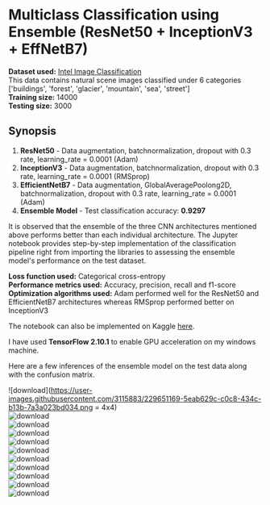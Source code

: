 # Multiclass Classification using Ensemble (ResNet50 + InceptionV3 + EffNetB7)

<b>Dataset used:</b> [Intel Image Classification](https://www.kaggle.com/datasets/puneet6060/intel-image-classification) </br>
This data contains natural scene images classified under 6 categories ['buildings', 'forest', 'glacier', 'mountain', 'sea', 'street'] </br>
<b>Training size:</b> 14000 </br>
<b>Testing size:</b> 3000 </br>

## Synopsis
1. <b>ResNet50</b> - Data augmentation, batchnormalization, dropout with 0.3 rate, learning_rate = 0.0001 (Adam)
2. <b>InceptionV3</b> - Data augmentation, batchnormalization, dropout with 0.3 rate, learning_rate = 0.0001 (RMSprop)
3. <b>EfficientNetB7</b> - Data augmentation, GlobalAveragePoolong2D, batchnormalization, dropout with 0.3 rate, learning_rate = 0.0001 (Adam)
4. <b>Ensemble Model</b> - Test classification accuracy: <b>0.9297</b></br>

It is observed that the ensemble of the three CNN architectures mentioned above performs better than each individual architecture. The Jupyter notebook provides step-by-step implementation of the classification pipeline right from importing the libraries to assessing the ensemble model's performance on the test dataset.</br>

<b>Loss function used:</b> Categorical cross-entropy</br>
<b>Performance metrics used:</b> Accuracy, precision, recall and f1-score</br>
<b>Optimization algorithms used:</b> Adam performed well for the ResNet50 and EfficientNetB7 architectures whereas RMSprop performed better on InceptionV3</br>

The notebook can also be implemented on Kaggle [here](https://www.kaggle.com/code/adityavipradas/ensemble-93-acc-resnet50-inceptionv3-effnetb7).</br>

I have used <b>TensorFlow 2.10.1</b> to enable GPU acceleration on my windows machine.</br>

Here are a few inferences of the ensemble model on the test data along with the confusion matrix.</br>

![download](https://user-images.githubusercontent.com/3115883/229651169-5eab629c-c0c8-434c-b13b-7a3a023bd034.png = 4x4)</br>
![download](https://user-images.githubusercontent.com/3115883/229651013-b1b58152-88c0-453c-874d-d52342c0f3d5.png)</br>
![download](https://user-images.githubusercontent.com/3115883/229651058-8c7a9daf-f4e1-4029-9687-d2170500f505.png)</br>
![download](https://user-images.githubusercontent.com/3115883/229651075-d8c1ffca-abac-49a8-9c2f-c29038d93535.png)</br>
![download](https://user-images.githubusercontent.com/3115883/229651082-aac0237a-185c-4d6b-b47a-63915e8730d8.png)</br>
![download](https://user-images.githubusercontent.com/3115883/229651088-45cd627f-5a6a-4d7b-9f24-c535af79dfcd.png)</br>
![download](https://user-images.githubusercontent.com/3115883/229651099-faf9dbdf-7e2d-4aea-949c-f307a965403e.png)</br>
![download](https://user-images.githubusercontent.com/3115883/229651103-15805114-6a80-4de4-a300-07276af0da6f.png)</br>
![download](https://user-images.githubusercontent.com/3115883/229651110-bbcf9e56-c5eb-45b1-a4e4-7ed0a2d87693.png)</br>
![download](https://user-images.githubusercontent.com/3115883/229651115-f8f18864-e582-4e01-8380-80441307044f.png)</br>
![download](https://user-images.githubusercontent.com/3115883/229651119-b2cfbec8-b87a-4a4e-86c8-ab1bb661eb8c.png)

